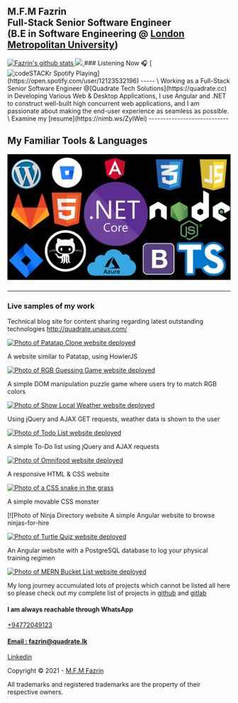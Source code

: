 M.F.M Fazrin\
Full-Stack Senior Software Engineer \
(B.E in Software Engineering @ [London Metropolitan
University](https://www.londonmet.ac.uk)) 
-----
<a href="https://github.com/nirzaf/github-readme-stats">
  <img src="https://github-readme-stats.vercel.app/api?username=nirzaf&show_icons=true&include_all_commits=true&theme=material-palenight" alt="Fazrin's github stats" />
</a>

<a href="https://github.com/nirzaf/github-readme-stats">
  <!-- Change the `github-readme-stats.anuraghazra1.vercel.app` to `github-readme-stats.vercel.app`  -->
  <img src="https://github-readme-stats.vercel.app/api/top-langs/?username=nirzaf&layout=compact&theme=material-palenight" />
</a>
### Listening Now 🎧
[<img src="https://now-playing-codestackr.vercel.app/api/spotify-playing" alt="codeSTACKr Spotify Playing" width="350" />](https://open.spotify.com/user/12123532196)
-----
\
Working as a Full-Stack Senior Software Engineer @[Quadrate Tech
Solutions](https://quadrate.cc) in Developing Various Web & Desktop
Applications, I use Angular and .NET to
construct well-built high concurrent web applications, and I am
passionate about making the end-user experience as seamless as possible.
\
Examine my [resume](https://nimb.ws/ZyIWei)
----------------------------


My Familiar Tools & Languages
-----------------------------

![](img/tools.png) 

-----------------------------
### Live samples of my work

Technical blog site for content sharing regarding latest outstanding
technologies
http://quadrate.unaux.com/

[![Photo of Patatap Clone website
deployed](img/patatapCloneDeployed.png)](https://patatap-clone.firebaseapp.com/)

A website similar to Patatap, using HowlerJS

[![Photo of RGB Guessing Game website
deployed](img/rgbGuessingGameDeployed.png)](https://rgb-guessing-game.firebaseapp.com/)

A simple DOM manipulation puzzle game where users try to match RGB
colors

[![Photo of Show Local Weather website
deployed](img/showLocalWeatherDeployed.png)](http://show-local-weather-jw.herokuapp.com/)

Using jQuery and AJAX GET requests, weather data is shown to the user

[![Photo of Todo List website
deployed](img/todoListDeployed.png)](http://todo-list-jw.herokuapp.com/)

A simple To-Do list using jQuery and AJAX requests

[![Photo of Omnifood website
deployed](img/omnifoodDeployed.png)](https://omnifood-e8df5.firebaseapp.com/)

A responsive HTML & CSS website

[![Photo of a CSS snake in the
grass](img/cssMonsterDeployed.png)](https://codepen.io/jwuestef/full/PjqPgy/)

A simple movable CSS monster

[![Photo of Ninja Directory website
A simple Angular website to browse ninjas-for-hire

[![Photo of Turtle Quiz website
deployed](img/turtleQuizDeployed.png)](https://turtle-quiz.firebaseapp.com/)

An Angular website with a PostgreSQL database to log your physical
training regimen

[![Photo of MERN Bucket List website
deployed](img/bucketListDeployed.png)](https://bucketlist-client-jw.herokuapp.com/)

My long journey accumulated lots of projects which cannot be listed all
here\
 so please check out my complete list of projects in
[github](https://github.com/nirzaf) and
[gitlab](https://gitlab.com/nirzaf)

#### I am always reachable through WhatsApp

[+94772049123](https://api.whatsapp.com/send?phone=+94772049123&text=Hi,%20I%20contacted%20you%20Through%20your%20website.)

#### [Email : fazrin@quadrate.lk](mailto:fazrin@quadrate.lk) 

[Linkedin](https://www.linkedin.com/in/mfmfazrin/)

Copyright © 2021 - [M.F.M Fazrin](https://nirzaf.github.io)

All trademarks and registered trademarks are the property of their
respective owners.
